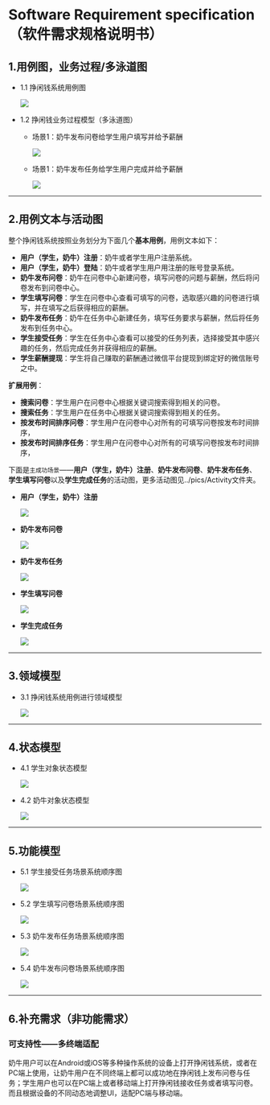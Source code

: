 # Software Requirement specification（软件需求规格说明书）

## 1.用例图，业务过程/多泳道图
- 1.1 挣闲钱系统用例图

    ![](../pics/SRS/usecase.png)

- 1.2 挣闲钱业务过程模型（多泳道图）
    - 场景1：奶牛发布问卷给学生用户填写并给予薪酬

        ![](../pics/SRS/swimlane1.png)
    - 场景1：奶牛发布任务给学生用户完成并给予薪酬

        ![](../pics/SRS/swimlane2.png)

---
## 2.用例文本与活动图

整个挣闲钱系统按照业务划分为下面几个**基本用例**，用例文本如下：
- **用户（学生，奶牛）注册**：奶牛或者学生用户注册系统。
- **用户（学生，奶牛）登陆**：奶牛或者学生用户用注册的账号登录系统。
- **奶牛发布问卷**：奶牛在问卷中心新建问卷，填写问卷的问题与薪酬，然后将问卷发布到问卷中心。
- **学生填写问卷**：学生在问卷中心查看可填写的问卷，选取感兴趣的问卷进行填写，并在填写之后获得相应的薪酬。
- **奶牛发布任务**：奶牛在任务中心新建任务，填写任务要求与薪酬，然后将任务发布到任务中心。
- **学生接受任务**：学生在任务中心查看可以接受的任务列表，选择接受其中感兴趣的任务，然后完成任务并获得相应的薪酬。
- **学生薪酬提现**：学生将自己赚取的薪酬通过微信平台提现到绑定好的微信账号之中。

**扩展用例**：
- **搜索问卷**：学生用户在问卷中心根据关键词搜索得到相关的问卷。
- **搜索任务**：学生用户在任务中心根据关键词搜索得到相关的任务。
- **按发布时间排序问卷**：学生用户在问卷中心对所有的可填写问卷按发布时间排序，
- **按发布时间排序任务**：学生用户在问卷中心对所有的可填写问卷按发布时间排序，

下面是`主成功场景`——**用户（学生，奶牛）注册**、**奶牛发布问卷**、**奶牛发布任务**、**学生填写问卷**以及**学生完成任务**的活动图，更多活动图见../pics/Activity文件夹。
- **用户（学生，奶牛）注册**

    ![](../pics/Activity/registerActivity.png)
- **奶牛发布问卷**

    ![](../pics/Activity/cowActivityQue.png)
- **奶牛发布任务**

    ![](../pics/Activity/cowActivityTask.png)
- **学生填写问卷**
    
    ![](../pics/Activity/stuActivityQue.png)
- **学生完成任务**

    ![](../pics/Activity/stuActivityTask.png)

---
## 3.领域模型
- 3.1 挣闲钱系统用例进行领域模型

    ![](../pics/SRS/domainModel.png)

---
## 4.状态模型
- 4.1 学生对象状态模型

    ![](../pics/SRS/stateModelStudent.png)

- 4.2 奶牛对象状态模型

    ![](../pics/SRS/stateModelCow.png)

---
## 5.功能模型
- 5.1 学生接受任务场景系统顺序图

    ![](../pics/SRS/sequenceDiagramStu1.png)

- 5.2 学生填写问卷场景系统顺序图

    ![](../pics/SRS/sequenceDiagramStu2.png)

- 5.3 奶牛发布任务场景系统顺序图

    ![](../pics/SRS/sequenceDiagramCow1.png)

- 5.4 奶牛发布问卷场景系统顺序图

    ![](../pics/SRS/sequenceDiagramCow2.png)

---
## 6.补充需求（非功能需求）

### 可支持性——多终端适配
奶牛用户可以在Android或iOS等多种操作系统的设备上打开挣闲钱系统，或者在PC端上使用，让奶牛用户在不同终端上都可以成功地在挣闲钱上发布问卷与任务；学生用户也可以在PC端上或者移动端上打开挣闲钱接收任务或者填写问卷。而且根据设备的不同动态地调整UI，适配PC端与移动端。